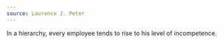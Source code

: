 ```yaml
---
source: Laurence J. Peter
---
```


In a hierarchy, every employee tends to rise to his level of incompetence.
